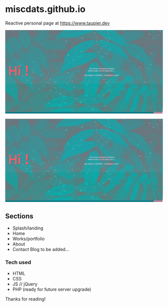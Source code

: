 # miscdats.github.io
Reactive personal page at https://www.taupier.dev

![Splash page sample image](https://raw.githubusercontent.com/miscdats/miscdats.github.io/master/images/sample-splash.png?raw=false "Splash Page")

![Home page sample image](https://raw.githubusercontent.com/miscdats/miscdats.github.io/master/images/sample-splash.png?raw=true "Home Page")


## Sections
* Splash/landing
* Home
* Works/portfolio
* About
* Contact
Blog to be added...

### Tech used
* HTML
* CSS
* JS // jQuery
* PHP (ready for future server upgrade)

Thanks for reading!


